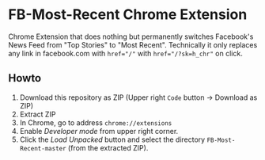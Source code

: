 # FB-Most-Recent Chrome Extension
Chrome Extension that does nothing but permanently switches Facebook's News Feed from "Top Stories" to "Most Recent". Technically it only replaces any link in facebook.com with `href="/"` with `href="/?sk=h_chr"` on click.

## Howto

1. Download this repository as ZIP (Upper right `Code` button -> Download as ZIP)
2. Extract ZIP
3. In Chrome, go to address `chrome://extensions`
4. Enable _Developer mode_ from upper right corner.
5. Click the _Load Unpacked_ button and select the directory `FB-Most-Recent-master` (from the extracted ZIP).
